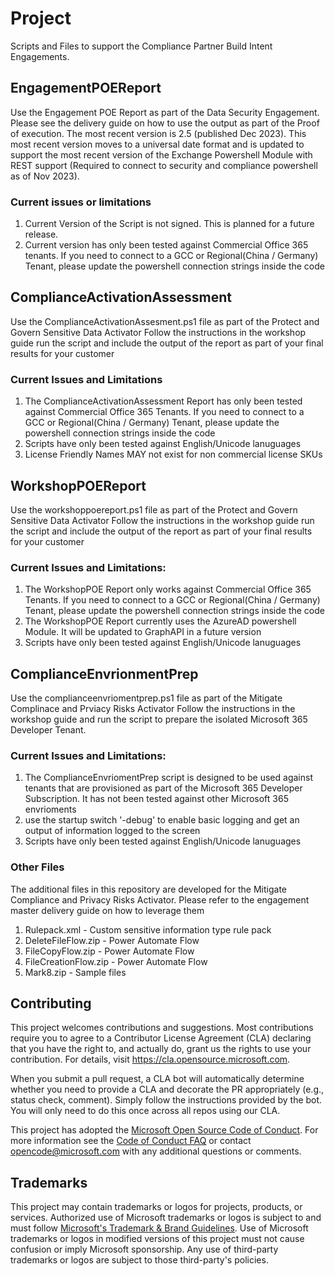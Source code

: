 # Project

Scripts and Files to support the Compliance Partner Build Intent Engagements.

## EngagementPOEReport
Use the Engagement POE Report as part of the Data Security Engagement. Please see the delivery guide on how to use the output as part of the Proof of execution. The most recent version is 2.5 (published Dec 2023). This most recent version moves to a universal date format and is updated to support the most recent version of the Exchange Powershell Module with REST support (Required to connect to security and compliance powershell as of Nov 2023).

### Current issues or limitations
1) Current Version of the Script is not signed. This is planned for a future release.
2) Current version has only been tested against Commercial Office 365 tenants. If you need to connect to a GCC or Regional(China / Germany) Tenant, please update the powershell connection strings inside the code

## ComplianceActivationAssessment
Use the ComplianceActivationAssesment.ps1 file as part of the Protect and Govern Sensitive Data Activator
Follow the instructions in the workshop guide run the script and include the output of the report as part of your final results for your customer

### Current Issues and Limitations
1) The ComplianceActivationAssessment Report has only been tested against Commercial Office 365 Tenants.  If you need to connect to a GCC or Regional(China / Germany) Tenant, please update the powershell connection strings inside the code
2) Scripts have only been tested against English/Unicode lanuguages
3) License Friendly Names MAY not exist for non commercial license SKUs

## WorkshopPOEReport
Use the workshoppoereport.ps1 file as part of the Protect and Govern Sensitive Data Activator
Follow the instructions in the workshop guide run the script and include the output of the report as part of your final results for your customer

### Current Issues and Limitations:
1) The WorkshopPOE Report only works against Commercial Office 365 Tenants.  If you need to connect to a GCC or Regional(China / Germany) Tenant, please update the powershell connection strings inside the code
2) The WorkshopPOE Report currently uses the AzureAD powershell Module.  It will be updated to GraphAPI in a future version
3) Scripts have only been tested against English/Unicode lanuguages

## ComplianceEnvrionmentPrep
Use the complianceenvriomentprep.ps1 file as part of the Mitigate Complinace and Prviacy Risks Activator
Follow the instructions in the workshop guide and run the script to prepare the isolated Microsoft 365 Developer Tenant.

### Current Issues and Limitations:
1) The ComplianceEnvriomentPrep script is designed to be used against tenants that are provisioned as part of the Microsoft 365 Developer Subscription. It has not been tested against other Microsoft 365 envrioments
2) use the startup switch '-debug' to enable basic logging and get an output of information logged to the screen
3) Scripts have only been tested against English/Unicode lanuguages

### Other Files
The additional files in this repository are developed for the Mitigate Compliance and Privacy Risks Activator. Please refer to the engagement master delivery guide on how to leverage them
1) Rulepack.xml - Custom sensitive information type rule pack
2) DeleteFileFlow.zip - Power Automate Flow
3) FileCopyFlow.zip - Power Automate Flow
4) FileCreationFlow.zip - Power Automate Flow
5) Mark8.zip - Sample files

## Contributing

This project welcomes contributions and suggestions.  Most contributions require you to agree to a
Contributor License Agreement (CLA) declaring that you have the right to, and actually do, grant us
the rights to use your contribution. For details, visit https://cla.opensource.microsoft.com.

When you submit a pull request, a CLA bot will automatically determine whether you need to provide
a CLA and decorate the PR appropriately (e.g., status check, comment). Simply follow the instructions
provided by the bot. You will only need to do this once across all repos using our CLA.

This project has adopted the [Microsoft Open Source Code of Conduct](https://opensource.microsoft.com/codeofconduct/).
For more information see the [Code of Conduct FAQ](https://opensource.microsoft.com/codeofconduct/faq/) or
contact [opencode@microsoft.com](mailto:opencode@microsoft.com) with any additional questions or comments.

## Trademarks

This project may contain trademarks or logos for projects, products, or services. Authorized use of Microsoft 
trademarks or logos is subject to and must follow 
[Microsoft's Trademark & Brand Guidelines](https://www.microsoft.com/en-us/legal/intellectualproperty/trademarks/usage/general).
Use of Microsoft trademarks or logos in modified versions of this project must not cause confusion or imply Microsoft sponsorship.
Any use of third-party trademarks or logos are subject to those third-party's policies.
